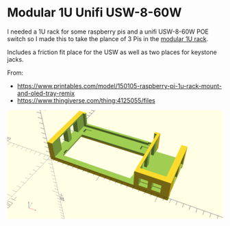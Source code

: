 # Modular 1U Unifi USW-8-60W

I needed a 1U rack for some raspberry pis and a unifi USW-8-60W POE switch so I made this to take the plance of 3 Pis in the [modular 1U rack](https://www.printables.com/model/150105-raspberry-pi-1u-rack-mount-and-oled-tray-remix).

Includes a friction fit place for the USW as well as two places for keystone jacks.

From:
* https://www.printables.com/model/150105-raspberry-pi-1u-rack-mount-and-oled-tray-remix
* https://www.thingiverse.com/thing:4125055/files

![USW 8 port 60w rack render](USW-8-60W.png)

